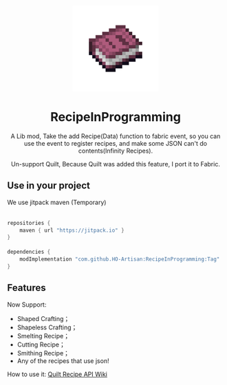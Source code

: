 <center>
<div align="center">

<img height="200" width="200" src="./icon/400x400-icon.png" alt="RecipeInProgramming Icon"/>

# RecipeInProgramming

A Lib mod, Take the add Recipe(Data) function to fabric event, so you can use the event to register recipes, and make some JSON can't do contents(Infinity Recipes).

Un-support Quilt, Because Quilt was added this feature, I port it to Fabric.

</div>
</center>

## Use in your project
We use jitpack maven (Temporary)

```groovy

repositories {
    maven { url "https://jitpack.io" }
}

dependencies {
    modImplementation "com.github.HO-Artisan:RecipeInProgramming:Tag"
}

```

## Features

Now Support:
- Shaped Crafting；
- Shapeless Crafting；
- Smelting Recipe；
- Cutting Recipe；
- Smithing Recipe；
- Any of the recipes that use json!

How to use it: [Quilt Recipe API Wiki](https://modder.wiki.quiltmc.org/versions/1.19/data/recipes/recipe_api/)